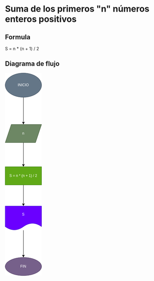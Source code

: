 # Suma de los primeros "n" números enteros positivos
## Formula
S = n * (n + 1) / 2
## Diagrama de flujo
![Diagrama de flujo](diagrama.png)
